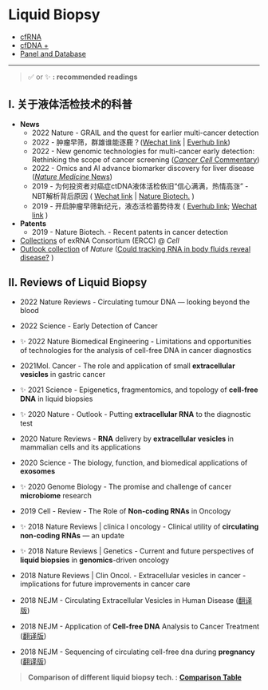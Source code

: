 # Liquid Biopsy

* [cfRNA](cfRNA.md)
* [cfDNA +](cfDNA.md)
* [Panel and Database](panel-and-screen.md)

---

> ✅ or ✨ **: recommended readings**

##  I. 关于液体活检技术的科普

* **News**
  * 2022 Nature - GRAIL and the quest for earlier multi-cancer detection
  * 2022 - 肿瘤早筛，群雄谁能逐鹿？([Wechat link](https://mp.weixin.qq.com/s/qbjdqVSZqWsjE0jR4bzFtQ) | [Everhub link](https://www.yinxiang.com/everhub/note/86e90ab1-550a-40bf-923e-5e1b68be4b98))&#x20;
  * 2022 - New genomic technologies for multi-cancer early detection: Rethinking the scope of cancer screening ([_Cancer Cell_ Commentary](https://www.sciencedirect.com/science/article/pii/S1535610822000149?via%3Dihub))
  * 2022 - Omics and AI advance biomarker discovery for liver disease ([_Nature Medicine_ News](https://www.nature.com/articles/s41591-022-01853-9))
  * 2019 - 为何投资者对癌症ctDNA液体活检依旧“信心满满，热情高涨” - NBT解析背后原因 ( [Wechat link](https://mp.weixin.qq.com/s/XbXB8cpw1uMQMId7uIirfA) | [Nature Biotech.](https://www.nature.com/articles/d41587-019-00022-7) )
  * 2019 - 开启肿瘤早筛新纪元，液态活检蓄势待发 ( [Everhub link](https://www.yinxiang.com/everhub/note/d1062a1d-14a8-4e8c-af9b-70aa808715da); [Wechat link](https://mp.weixin.qq.com/s/I_mlH_l4ORrAZS_rv9bytQ) )
* **Patents**&#x20;
  * 2019 - Nature Biotech. - Recent patents in cancer detection&#x20;
* [Collections](https://www.cell.com/consortium/exRNA) of exRNA Consortium (ERCC) @ _Cell_
* [Outlook collection](https://www.nature.com/collections/hibdgeeijf) of _Nature_ ([Could tracking RNA in body fluids reveal disease?](https://www.nature.com/articles/d41586-020-01763-1) )





## II. Reviews of Liquid Biopsy

* 2022 Nature Reviews - Circulating tumour DNA — looking beyond the blood

* 2022 Science - Early Detection of Cancer

* ✨ 2022 Nature Biomedical Engineering - Limitations and opportunities of technologies for the analysis of cell-free DNA in cancer diagnostics

* 2021Mol. Cancer - The role and application of small **extracellular vesicles** in gastric cancer

* ✨ 2021 Science - Epigenetics, fragmentomics, and topology of **cell-free DNA** in liquid biopsies

* ✨ 2020 Nature - Outlook - Putting **extracellular RNA** to the diagnostic test

* 2020 Nature Reviews - **RNA** delivery by **extracellular vesicles** in mammalian cells and its applications

* 2020 Science - The biology, function, and biomedical applications of **exosomes**

* ✨ 2020 Genome Biology - The promise and challenge of cancer **microbiome** research

* 2019 Cell - Review - The Role of **Non-coding RNAs** in Oncology

* ✨ 2018 Nature Reviews | clinica l oncology - Clinical utility of **circulating non-coding RNAs** — an update

* ✨ 2018 Nature Reviews | Genetics - Current and future perspectives of **liquid biopsies** in **genomics**-driven oncology

* 2018 Nature Reviews | Clin Oncol. - Extracellular vesicles in cancer - implications for future improvements in cancer care

* 2018 NEJM - Circulating Extracellular Vesicles in Human Disease ([翻译版](https://www.nejmqianyan.cn/article/YXQYra1704286))

* 2018 NEJM - Application of **Cell-free DNA** Analysis to Cancer Treatment ([翻译版](https://www.nejmqianyan.cn/article/YXQYra1706174))

* 2018 NEJM - Sequencing of circulating cell-free dna during **pregnancy** ([翻译版](https://www.nejmqianyan.cn/article/YXQYra1705345))

  

> **Comparison of different liquid biopsy tech. :** [**Comparison Table**](https://cloud.tsinghua.edu.cn/d/f72ee6992a1e4ec78044/files/?p=/liquid%20biopsy%20tech%20comparison.pptx)
